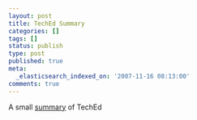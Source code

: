 ```yaml
---
layout: post
title: TechEd Summary
categories: []
tags: []
status: publish
type: post
published: true
meta:
  _elasticsearch_indexed_on: '2007-11-16 08:13:00'
comments: true
---
```

<p>A small <a href="http://www.programmersheaven.com/user/pheaven/blog/69-News-From-TechEd-2007/">summary</a> of TechEd</p>
